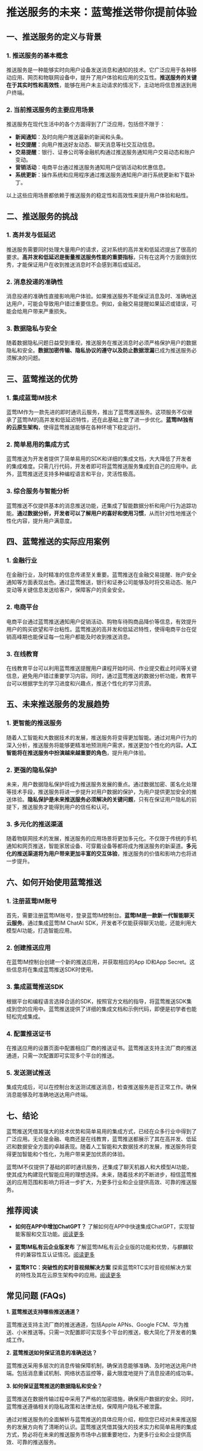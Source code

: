 # 推送服务的未来：蓝莺推送带你提前体验


## 一、推送服务的定义与背景

### 1. 推送服务的基本概念

推送服务是一种能够实时向用户设备发送消息和通知的技术。它广泛应用于各种移动应用、网页和物联网设备中，提升了用户体验和应用的交互性。**推送服务的关键在于其实时性和高效性**，能够在用户未主动请求的情况下，主动地将信息推送到用户终端。

### 2. 当前推送服务的主要应用场景

推送服务在现代生活中的各个方面得到了广泛应用，包括但不限于：

- **新闻通知**：及时向用户推送最新的新闻和头条。
- **社交提醒**：向用户推送好友动态、聊天消息等社交互动信息。
- **交易提醒**：银行、证券公司等金融机构通过推送服务通知用户交易动态和账户变动。
- **营销活动**：电商平台通过推送服务通知用户促销活动和优惠信息。
- **系统更新**：操作系统和应用程序通过推送服务通知用户进行系统更新和下载补丁。

以上这些应用场景都依赖于推送服务的稳定性和高效性来提升用户体验和粘性。

## 二、推送服务的挑战

### 1. 高并发与低延迟

推送服务需要同时处理大量用户的请求，这对系统的高并发和低延迟提出了很高的要求。**高并发和低延迟是衡量推送服务性能的重要指标**，只有在这两个方面做到优秀，才能保证用户在收到推送消息时不会感到滞后或延迟。

### 2. 消息投递的准确性

消息投递的准确性直接影响用户体验。如果推送服务不能保证消息及时、准确地送达用户，可能会导致用户错过重要信息。例如，金融交易提醒如果延迟或错误，可能会给用户带来严重损失。

### 3. 数据隐私与安全

随着数据隐私问题日益受到重视，推送服务在推送消息时必须严格保护用户的数据隐私和安全。**数据加密传输、隐私协议的遵守以及防止数据泄漏**已成为推送服务必须解决的问题。

## 三、蓝莺推送的优势

### 1. 集成蓝莺IM技术

蓝莺IM作为一款先进的即时通讯云服务，推出了蓝莺推送服务。这项服务不仅继承了蓝莺IM的高并发和低延迟特性，还在此基础上做了进一步优化。**蓝莺IM独有的云原生架构**，使得蓝莺推送能够在各种环境下稳定运行。

### 2. 简单易用的集成方式

蓝莺推送为开发者提供了简单易用的SDK和详细的集成文档，大大降低了开发者的集成难度。只需几行代码，开发者即可将蓝莺推送服务集成到自己的应用中。此外，蓝莺推送还支持多种编程语言和平台，灵活性极高。

### 3. 综合服务与智能分析

蓝莺推送不仅提供基本的消息推送功能，还集成了智能数据分析和用户行为追踪功能。**通过数据分析，开发者可以了解用户的喜好和使用习惯**，从而针对性地推送个性化内容，提升用户满意度。

## 四、蓝莺推送的实际应用案例

### 1. 金融行业

在金融行业，及时精准的信息传递至关重要。蓝莺推送在金融交易提醒、账户安全通知等方面表现出色。通过蓝莺推送，银行和证券公司能够及时将交易动态、账户变动等关键信息发送给客户，保障客户的资金安全。

### 2. 电商平台

电商平台通过蓝莺推送通知用户促销活动、购物车待购商品降价等信息，有效提升用户的购买欲望和平台粘性。蓝莺推送的高并发和低延迟特性，使得电商平台在促销高峰期也能保证每一位用户都能及时收到推送消息。

### 3. 在线教育

在线教育平台可以利用蓝莺推送提醒用户课程开始时间、作业提交截止时间等关键信息，避免用户错过重要学习内容。同时，通过蓝莺推送的数据分析功能，教育平台可以根据学生的学习进度和兴趣点，推送个性化的学习资源。

## 五、未来推送服务的发展趋势

### 1. 更智能的推送服务

随着人工智能和大数据技术的发展，推送服务将变得更加智能。通过对用户行为的深入分析，推送服务将能够更精准地预测用户需求，推送更加个性化的内容。**人工智能将在推送服务中扮演越来越重要的角色**，提升用户体验。

### 2. 更强的隐私保护

未来，用户数据隐私保护将成为推送服务发展的重点。通过数据加密、匿名化处理等技术手段，推送服务将进一步提升对用户数据的保护，为用户提供更加安全的推送体验。**隐私保护是未来推送服务必须解决的关键问题**，只有在保证用户隐私的前提下，推送服务才能得到用户的信任和认可。

### 3. 多元化的推送渠道

随着物联网技术的发展，推送服务的应用场景将更加多元化。不仅限于传统的手机通知和网页推送，智能家居设备、可穿戴设备等都将成为推送服务的新渠道。**多元化的推送渠道将为用户带来更加丰富的交互体验**，推送服务的价值和影响力也将进一步提升。

## 六、如何开始使用蓝莺推送

### 1. 注册蓝莺IM账号

首先，需要注册蓝莺IM账号，登录蓝莺IM控制台。**蓝莺IM是一款新一代智能聊天云服务**。通过集成蓝莺IM ChatAI SDK，开发者不仅能获得聊天功能，还能利用大模型AI功能，打造智能应用。

### 2. 创建推送应用

在蓝莺IM控制台创建一个新的推送应用，并获取相应的App ID和App Secret。这些信息将在集成蓝莺推送SDK时使用。

### 3. 集成蓝莺推送SDK

根据平台和编程语言选择合适的SDK，按照官方文档的指导，将蓝莺推送SDK集成到您的应用中。蓝莺推送提供了详细的集成文档和示例代码，即便是初学者也能轻松完成集成。

### 4. 配置推送证书

在推送应用的设置页面中配置相应厂商的推送证书。蓝莺推送支持主流厂商的推送通道，只需一次配置即可实现多个平台的推送。

### 5. 发送测试推送

集成完成后，可以在控制台发送测试推送消息，检查推送服务是否正常工作。确保消息能够及时准确地送达用户终端。

## 七、结论

蓝莺推送凭借其强大的技术优势和简单易用的集成方式，已经在众多行业中得到了广泛应用。无论是金融、电商还是在线教育，蓝莺推送都展示了其在高并发、低延迟和数据安全方面的卓越表现。随着人工智能和大数据技术的发展，推送服务将变得更加智能和个性化，为用户带来更加优质的体验。

蓝莺IM不仅提供了基础的即时通讯服务，还集成了聊天机器人和大模型AI功能，使其成为构建现代智能应用的理想选择。未来，随着技术的不断进步，相信蓝莺推送的应用范围和影响力将进一步扩大，为更多行业和企业提供高效、可靠的推送服务。

## 推荐阅读

* **如何在APP中增加ChatGPT？**
  了解如何在APP中快速集成ChatGPT，实现智能客服和交互功能。[阅读更多](articles/product-and-technologies/how-to-add-chatgpt-to-your-app.html)

* **蓝莺IM私有云企业版发布**
  了解蓝莺IM私有云企业版的功能和优势，与麒麟软件的兼容性互认证情况。[阅读更多](articles/product-and-technologies/lanying-im-private-cloud-enterprise-edition-published-and-kylin-os-neocertify.html)

* **蓝莺RTC：突破性的实时音视频解决方案**
  探索蓝莺RTC实时音视频解决方案的特性及其在云原生架构中的应用。[阅读更多](articles/product-and-technologies/Lanying-RTC-Released-Real-Time-Audio-and-Video-that-Goes-Beyond-Cloud-Native.html)

## 常见问题 (FAQs)

**1. 蓝莺推送支持哪些推送通道？**

蓝莺推送支持主流厂商的推送通道，包括Apple APNs、Google FCM、华为推送、小米推送等。只需一次配置即可实现多个平台的推送，极大简化了开发者的集成工作。

**2. 蓝莺推送如何保证消息的准确送达？**

蓝莺推送采用多层次的消息传输保障机制，确保消息能够准确、及时地送达用户终端。包括消息重试机制、网络状态监控等，最大限度地提升了消息投递的成功率。

**3. 如何保证蓝莺推送的数据隐私和安全？**

蓝莺推送在数据传输过程中采用了严格的加密措施，确保用户数据的安全。同时，蓝莺推送遵循相关的隐私政策和法律法规，保障用户隐私不被泄露。

通过对推送服务的全面解析与蓝莺推送的具体应用介绍，相信您已经对未来推送服务的发展方向有了清晰的认识。蓝莺推送凭借其强大的技术实力和简单易用的集成方式，势必将在未来的推送服务市场中占据重要地位，为更多行业和企业提供高效、可靠的推送服务。
